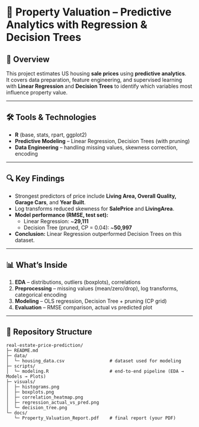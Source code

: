 # 🏡 Property Valuation – Predictive Analytics with Regression & Decision Trees

## 📌 Overview
This project estimates US housing **sale prices** using **predictive analytics**.  
It covers data preparation, feature engineering, and supervised learning with **Linear Regression** and **Decision Trees** to identify which variables most influence property value.

---

## 🛠️ Tools & Technologies
- **R** (base, stats, rpart, ggplot2)  
- **Predictive Modeling** – Linear Regression, Decision Trees (with pruning)  
- **Data Engineering** – handling missing values, skewness correction, encoding

---

## 🔍 Key Findings
- Strongest predictors of price include **Living Area, Overall Quality, Garage Cars**, and **Year Built**.  
- Log transforms reduced skewness for **SalePrice** and **LivingArea**.  
- **Model performance (RMSE, test set):**
  - Linear Regression: ~**29,111**
  - Decision Tree (pruned, CP = 0.04): ~**50,997**
- **Conclusion:** Linear Regression outperformed Decision Trees on this dataset.

---

## 📊 What’s Inside
1. **EDA** – distributions, outliers (boxplots), correlations  
2. **Preprocessing** – missing values (mean/zero/drop), log transforms, categorical encoding  
3. **Modeling** – OLS regression, Decision Tree + pruning (CP grid)  
4. **Evaluation** – RMSE comparison, actual vs predicted plot

---

## 📂 Repository Structure
```text
real-estate-price-prediction/
├─ README.md
├─ data/
│  └─ housing_data.csv                 # dataset used for modeling
├─ scripts/
│  └─ modeling.R                       # end-to-end pipeline (EDA → Models → Plots)
├─ visuals/
│  ├─ histograms.png
│  ├─ boxplots.png
│  ├─ correlation_heatmap.png
│  ├─ regression_actual_vs_pred.png
│  └─ decision_tree.png
└─ docs/
   └─ Property_Valuation_Report.pdf    # final report (your PDF)
